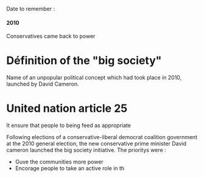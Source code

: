 Date to remember :
#### 2010
Conservatives came back to power

# Définition of the "big society"
Name of an unpopular political concept which had took place in 2010, launched by David Cameron. 

# United nation article 25
It ensure that people to being feed as appropriate 

Following elections of a conservative-liberal democrat coalition government at the 2010 general election, the new conservative prime minister David cameron launched the big society initiative. 
The prioritys were : 
+ Guve the communities more power
+ Encorage people to take an active role in th